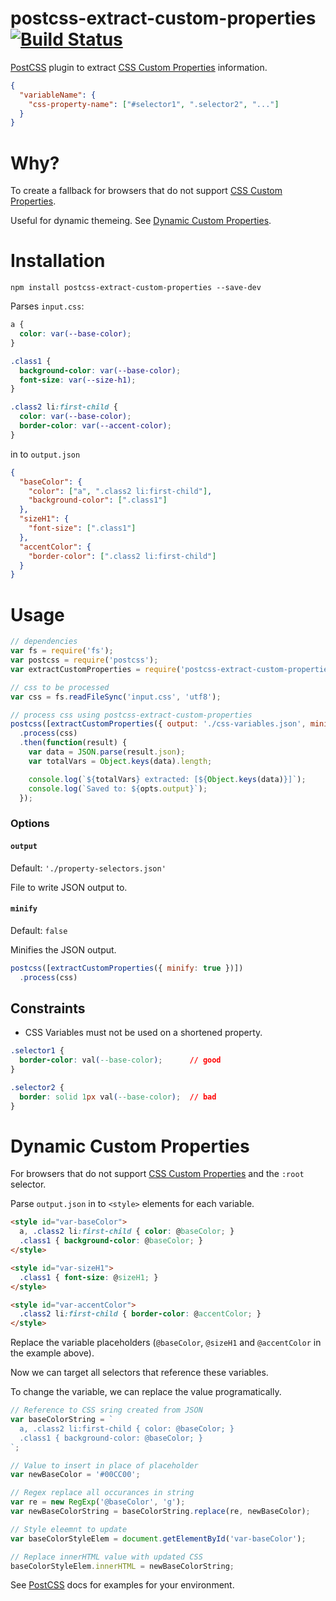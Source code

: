 # postcss-extract-custom-properties [![Build Status](https://travis-ci.org/lochstar/postcss-extract-custom-properties.png)](https://travis-ci.org/postcss/lochstar/postcss-extract-custom-properties)

[PostCSS] plugin to extract [CSS Custom Properties] information.

```json
{
  "variableName": {
    "css-property-name": ["#selector1", ".selector2", "..."]
  }
}
```

# Why?
To create a fallback for browsers that do not support [CSS Custom Properties].

Useful for dynamic themeing. See [Dynamic Custom Properties](dynamic-custom-properties).

# Installation
```console
npm install postcss-extract-custom-properties --save-dev
```

 Parses `input.css`:
 
```css
a {
  color: var(--base-color);
}

.class1 {
  background-color: var(--base-color);
  font-size: var(--size-h1);
}

.class2 li:first-child {
  color: var(--base-color);
  border-color: var(--accent-color);
}
```

in to `output.json`

```json
{
  "baseColor": {
    "color": ["a", ".class2 li:first-child"],
    "background-color": [".class1"]
  },
  "sizeH1": {
    "font-size": [".class1"]
  },
  "accentColor": {
    "border-color": [".class2 li:first-child"]
  }
}
```

# Usage
```js
// dependencies
var fs = require('fs');
var postcss = require('postcss');
var extractCustomProperties = require('postcss-extract-custom-properties');

// css to be processed
var css = fs.readFileSync('input.css', 'utf8');

// process css using postcss-extract-custom-properties
postcss([extractCustomProperties({ output: './css-variables.json', minify: true })])
  .process(css)
  .then(function(result) {
    var data = JSON.parse(result.json);
    var totalVars = Object.keys(data).length;

    console.log(`${totalVars} extracted: [${Object.keys(data)}]`);
    console.log(`Saved to: ${opts.output}`);
  });
```

### Options

#### `output`

Default: `'./property-selectors.json'`

File to write JSON output to.

#### `minify`

Default: `false`

Minifies the JSON output.

```js
postcss([extractCustomProperties({ minify: true })])
  .process(css)
```

## Constraints

- CSS Variables must not be used on a shortened property.

```css
.selector1 {
  border-color: val(--base-color);      // good
}

.selector2 {
  border: solid 1px val(--base-color);  // bad
}
```

# Dynamic Custom Properties
For browsers that do not support [CSS Custom Properties] and the `:root` selector.

Parse `output.json` in to `<style>` elements for each variable.

```html
<style id="var-baseColor">
  a, .class2 li:first-child { color: @baseColor; }
  .class1 { background-color: @baseColor; }
</style>

<style id="var-sizeH1">
  .class1 { font-size: @sizeH1; }
</style>

<style id="var-accentColor">
  .class2 li:first-child { border-color: @accentColor; }
</style>
```

Replace the variable placeholders (`@baseColor`, `@sizeH1` and `@accentColor` in the example above).

Now we can target all selectors that reference these variables.

To change the variable, we can replace the value programatically.

``` js
// Reference to CSS sring created from JSON
var baseColorString = `
  a, .class2 li:first-child { color: @baseColor; }
  .class1 { background-color: @baseColor; }
`;

// Value to insert in place of placeholder
var newBaseColor = '#00CC00';

// Regex replace all occurances in string
var re = new RegExp('@baseColor', 'g'); 
var newBaseColorString = baseColorString.replace(re, newBaseColor);

// Style eleemnt to update
var baseColorStyleElem = document.getElementById('var-baseColor');

// Replace innerHTML value with updated CSS
baseColorStyleElem.innerHTML = newBaseColorString;
```

See [PostCSS] docs for examples for your environment.

[PostCSS]: https://github.com/postcss/postcss
[CSS Custom Properties]: https://www.w3.org/TR/css-variables/
